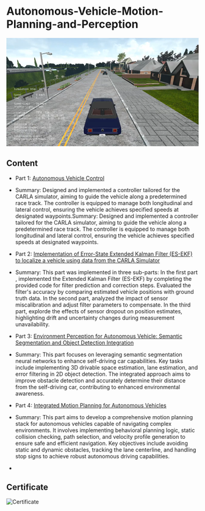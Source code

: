 # Autonomous-Vehicle-Motion-Planning-and-Perception
![Cover](./media/cover.png)

## Content

- Part 1: [Autonomous Vehicle Control](./01_introduction_to_self_driving_cars)
- Summary: Designed and implemented a controller tailored for the CARLA simulator, aiming to guide the vehicle along a predetermined race track. The controller is equipped to manage both longitudinal and lateral control, ensuring the vehicle achieves specified speeds at designated waypoints.Summary: Designed and implemented a controller tailored for the CARLA simulator, aiming to guide the vehicle along a predetermined race track. The controller is equipped to manage both longitudinal and lateral control, ensuring the vehicle achieves specified speeds at designated waypoints.

- Part 2: [Implementation of Error-State Extended Kalman Filter (ES-EKF) to localize a vehicle using data from the CARLA Simulator](./02_state_estimation_and_localization)
- Summary: This part was implemented in three sub-parts: In the first part , implemented the Extended Kalman Filter (ES-EKF) by completing the provided code for filter prediction and correction steps. Evaluated the filter's accuracy by comparing estimated vehicle positions with ground truth data. In the second part, analyzed the impact of sensor miscalibration and adjust filter parameters to compensate. In the third part, explorde the effects of sensor dropout on position estimates, highlighting drift and uncertainty changes during measurement unavailability.
  
- Part 3: [Environment Perception for Autonomous Vehicle: Semantic Segmentation and Object Detection Integration](./03_visual_perception)
- Summary: This part focuses on leveraging semantic segmentation neural networks to enhance self-driving car capabilities. Key tasks include implementing 3D drivable space estimation, lane estimation, and error filtering in 2D object detection. The integrated approach aims to improve obstacle detection and accurately determine their distance from the self-driving car, contributing to enhanced environmental awareness.

- Part 4: [Integrated Motion Planning for Autonomous Vehicles](./04_motion_planning)
- Summary: This part aims to develop a comprehensive motion planning stack for autonomous vehicles capable of navigating complex environments. It involves implementing behavioral planning logic, static collision checking, path selection, and velocity profile generation to ensure safe and efficient navigation. Key objectives include avoiding static and dynamic obstacles, tracking the lane centerline, and handling stop signs to achieve robust autonomous driving capabilities.
- 



## Certificate

![Certificate](./media/LCV9UWM99C95.png)
